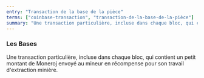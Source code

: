```yaml
---
entry: "Transaction de la base de la pièce"
terms: ["coinbase-transaction", "transaction-de-la-base-de-la-pièce"]
summary: "Une transaction particulière, incluse dans chaque bloc, qui contient un petit montant de Moneroj envoyé au mineur en récompense pour son travail d'extraction minière."
---
```


### Les Bases

Une transaction particulière, incluse dans chaque bloc, qui contient un petit montant de Moneroj envoyé au mineur en récompense pour son travail d'extraction minière.